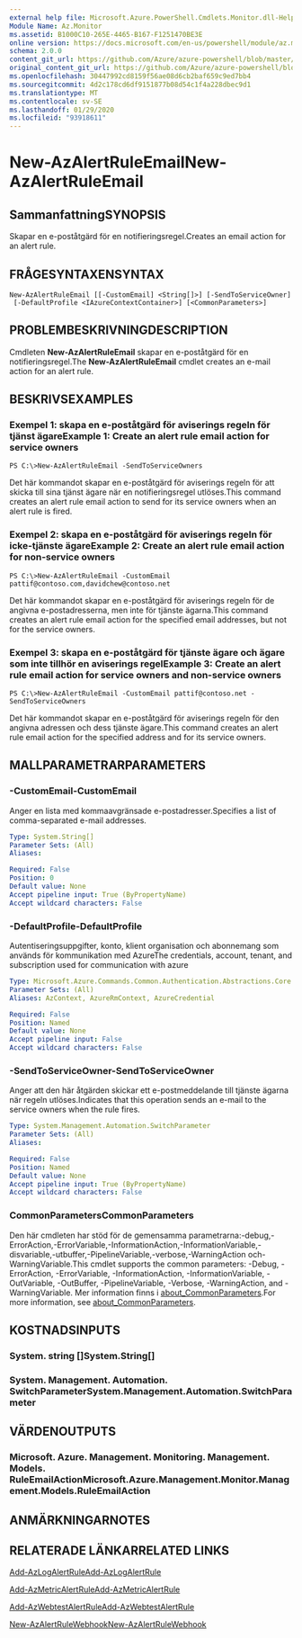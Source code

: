 ```yaml
---
external help file: Microsoft.Azure.PowerShell.Cmdlets.Monitor.dll-Help.xml
Module Name: Az.Monitor
ms.assetid: B1000C10-265E-4465-B167-F1251470BE3E
online version: https://docs.microsoft.com/en-us/powershell/module/az.monitor/new-azalertruleemail
schema: 2.0.0
content_git_url: https://github.com/Azure/azure-powershell/blob/master/src/Monitor/Monitor/help/New-AzAlertRuleEmail.md
original_content_git_url: https://github.com/Azure/azure-powershell/blob/master/src/Monitor/Monitor/help/New-AzAlertRuleEmail.md
ms.openlocfilehash: 30447992cd8159f56ae08d6cb2baf659c9ed7bb4
ms.sourcegitcommit: 4d2c178cd6df9151877b08d54c1f4a228dbec9d1
ms.translationtype: MT
ms.contentlocale: sv-SE
ms.lasthandoff: 01/29/2020
ms.locfileid: "93918611"
---
```

# <span data-ttu-id="b299a-101">New-AzAlertRuleEmail</span><span class="sxs-lookup"><span data-stu-id="b299a-101">New-AzAlertRuleEmail</span></span>

## <span data-ttu-id="b299a-102">Sammanfattning</span><span class="sxs-lookup"><span data-stu-id="b299a-102">SYNOPSIS</span></span>
<span data-ttu-id="b299a-103">Skapar en e-poståtgärd för en notifieringsregel.</span><span class="sxs-lookup"><span data-stu-id="b299a-103">Creates an email action for an alert rule.</span></span>

## <span data-ttu-id="b299a-104">FRÅGESYNTAXEN</span><span class="sxs-lookup"><span data-stu-id="b299a-104">SYNTAX</span></span>

```
New-AzAlertRuleEmail [[-CustomEmail] <String[]>] [-SendToServiceOwner]
 [-DefaultProfile <IAzureContextContainer>] [<CommonParameters>]
```

## <span data-ttu-id="b299a-105">PROBLEMBESKRIVNING</span><span class="sxs-lookup"><span data-stu-id="b299a-105">DESCRIPTION</span></span>
<span data-ttu-id="b299a-106">Cmdleten **New-AzAlertRuleEmail** skapar en e-poståtgärd för en notifieringsregel.</span><span class="sxs-lookup"><span data-stu-id="b299a-106">The **New-AzAlertRuleEmail** cmdlet creates an e-mail action for an alert rule.</span></span>

## <span data-ttu-id="b299a-107">BESKRIVS</span><span class="sxs-lookup"><span data-stu-id="b299a-107">EXAMPLES</span></span>

### <span data-ttu-id="b299a-108">Exempel 1: skapa en e-poståtgärd för aviserings regeln för tjänst ägare</span><span class="sxs-lookup"><span data-stu-id="b299a-108">Example 1: Create an alert rule email action for service owners</span></span>
```
PS C:\>New-AzAlertRuleEmail -SendToServiceOwners
```

<span data-ttu-id="b299a-109">Det här kommandot skapar en e-poståtgärd för aviserings regeln för att skicka till sina tjänst ägare när en notifieringsregel utlöses.</span><span class="sxs-lookup"><span data-stu-id="b299a-109">This command creates an alert rule email action to send for its service owners when an alert rule is fired.</span></span>

### <span data-ttu-id="b299a-110">Exempel 2: skapa en e-poståtgärd för aviserings regeln för icke-tjänste ägare</span><span class="sxs-lookup"><span data-stu-id="b299a-110">Example 2: Create an alert rule email action for non-service owners</span></span>
```
PS C:\>New-AzAlertRuleEmail -CustomEmail pattif@contoso.com,davidchew@contoso.net
```

<span data-ttu-id="b299a-111">Det här kommandot skapar en e-poståtgärd för aviserings regeln för de angivna e-postadresserna, men inte för tjänste ägarna.</span><span class="sxs-lookup"><span data-stu-id="b299a-111">This command creates an alert rule email action for the specified email addresses, but not for the service owners.</span></span>

### <span data-ttu-id="b299a-112">Exempel 3: skapa en e-poståtgärd för tjänste ägare och ägare som inte tillhör en aviserings regel</span><span class="sxs-lookup"><span data-stu-id="b299a-112">Example 3: Create an alert rule email action for service owners and non-service owners</span></span>
```
PS C:\>New-AzAlertRuleEmail -CustomEmail pattif@contoso.net -SendToServiceOwners
```

<span data-ttu-id="b299a-113">Det här kommandot skapar en e-poståtgärd för aviserings regeln för den angivna adressen och dess tjänste ägare.</span><span class="sxs-lookup"><span data-stu-id="b299a-113">This command creates an alert rule email action for the specified address and for its service owners.</span></span>

## <span data-ttu-id="b299a-114">MALLPARAMETRAR</span><span class="sxs-lookup"><span data-stu-id="b299a-114">PARAMETERS</span></span>

### <span data-ttu-id="b299a-115">-CustomEmail</span><span class="sxs-lookup"><span data-stu-id="b299a-115">-CustomEmail</span></span>
<span data-ttu-id="b299a-116">Anger en lista med kommaavgränsade e-postadresser.</span><span class="sxs-lookup"><span data-stu-id="b299a-116">Specifies a list of comma-separated e-mail addresses.</span></span>

```yaml
Type: System.String[]
Parameter Sets: (All)
Aliases:

Required: False
Position: 0
Default value: None
Accept pipeline input: True (ByPropertyName)
Accept wildcard characters: False
```

### <span data-ttu-id="b299a-117">-DefaultProfile</span><span class="sxs-lookup"><span data-stu-id="b299a-117">-DefaultProfile</span></span>
<span data-ttu-id="b299a-118">Autentiseringsuppgifter, konto, klient organisation och abonnemang som används för kommunikation med Azure</span><span class="sxs-lookup"><span data-stu-id="b299a-118">The credentials, account, tenant, and subscription used for communication with azure</span></span>

```yaml
Type: Microsoft.Azure.Commands.Common.Authentication.Abstractions.Core.IAzureContextContainer
Parameter Sets: (All)
Aliases: AzContext, AzureRmContext, AzureCredential

Required: False
Position: Named
Default value: None
Accept pipeline input: False
Accept wildcard characters: False
```

### <span data-ttu-id="b299a-119">-SendToServiceOwner</span><span class="sxs-lookup"><span data-stu-id="b299a-119">-SendToServiceOwner</span></span>
<span data-ttu-id="b299a-120">Anger att den här åtgärden skickar ett e-postmeddelande till tjänste ägarna när regeln utlöses.</span><span class="sxs-lookup"><span data-stu-id="b299a-120">Indicates that this operation sends an e-mail to the service owners when the rule fires.</span></span>

```yaml
Type: System.Management.Automation.SwitchParameter
Parameter Sets: (All)
Aliases:

Required: False
Position: Named
Default value: None
Accept pipeline input: True (ByPropertyName)
Accept wildcard characters: False
```

### <span data-ttu-id="b299a-121">CommonParameters</span><span class="sxs-lookup"><span data-stu-id="b299a-121">CommonParameters</span></span>
<span data-ttu-id="b299a-122">Den här cmdleten har stöd för de gemensamma parametrarna:-debug,-ErrorAction,-ErrorVariable,-InformationAction,-InformationVariable,-disvariable,-utbuffer,-PipelineVariable,-verbose,-WarningAction och-WarningVariable.</span><span class="sxs-lookup"><span data-stu-id="b299a-122">This cmdlet supports the common parameters: -Debug, -ErrorAction, -ErrorVariable, -InformationAction, -InformationVariable, -OutVariable, -OutBuffer, -PipelineVariable, -Verbose, -WarningAction, and -WarningVariable.</span></span> <span data-ttu-id="b299a-123">Mer information finns i [about_CommonParameters](https://go.microsoft.com/fwlink/?LinkID=113216).</span><span class="sxs-lookup"><span data-stu-id="b299a-123">For more information, see [about_CommonParameters](https://go.microsoft.com/fwlink/?LinkID=113216).</span></span>

## <span data-ttu-id="b299a-124">KOSTNADS</span><span class="sxs-lookup"><span data-stu-id="b299a-124">INPUTS</span></span>

### <span data-ttu-id="b299a-125">System. string []</span><span class="sxs-lookup"><span data-stu-id="b299a-125">System.String[]</span></span>

### <span data-ttu-id="b299a-126">System. Management. Automation. SwitchParameter</span><span class="sxs-lookup"><span data-stu-id="b299a-126">System.Management.Automation.SwitchParameter</span></span>

## <span data-ttu-id="b299a-127">VÄRDEN</span><span class="sxs-lookup"><span data-stu-id="b299a-127">OUTPUTS</span></span>

### <span data-ttu-id="b299a-128">Microsoft. Azure. Management. Monitoring. Management. Models. RuleEmailAction</span><span class="sxs-lookup"><span data-stu-id="b299a-128">Microsoft.Azure.Management.Monitor.Management.Models.RuleEmailAction</span></span>

## <span data-ttu-id="b299a-129">ANMÄRKNINGAR</span><span class="sxs-lookup"><span data-stu-id="b299a-129">NOTES</span></span>

## <span data-ttu-id="b299a-130">RELATERADE LÄNKAR</span><span class="sxs-lookup"><span data-stu-id="b299a-130">RELATED LINKS</span></span>

[<span data-ttu-id="b299a-131">Add-AzLogAlertRule</span><span class="sxs-lookup"><span data-stu-id="b299a-131">Add-AzLogAlertRule</span></span>](./Add-AzLogAlertRule.md)

[<span data-ttu-id="b299a-132">Add-AzMetricAlertRule</span><span class="sxs-lookup"><span data-stu-id="b299a-132">Add-AzMetricAlertRule</span></span>](./Add-AzMetricAlertRule.md)

[<span data-ttu-id="b299a-133">Add-AzWebtestAlertRule</span><span class="sxs-lookup"><span data-stu-id="b299a-133">Add-AzWebtestAlertRule</span></span>](./Add-AzWebtestAlertRule.md)

[<span data-ttu-id="b299a-134">New-AzAlertRuleWebhook</span><span class="sxs-lookup"><span data-stu-id="b299a-134">New-AzAlertRuleWebhook</span></span>](./New-AzAlertRuleWebhook.md)


